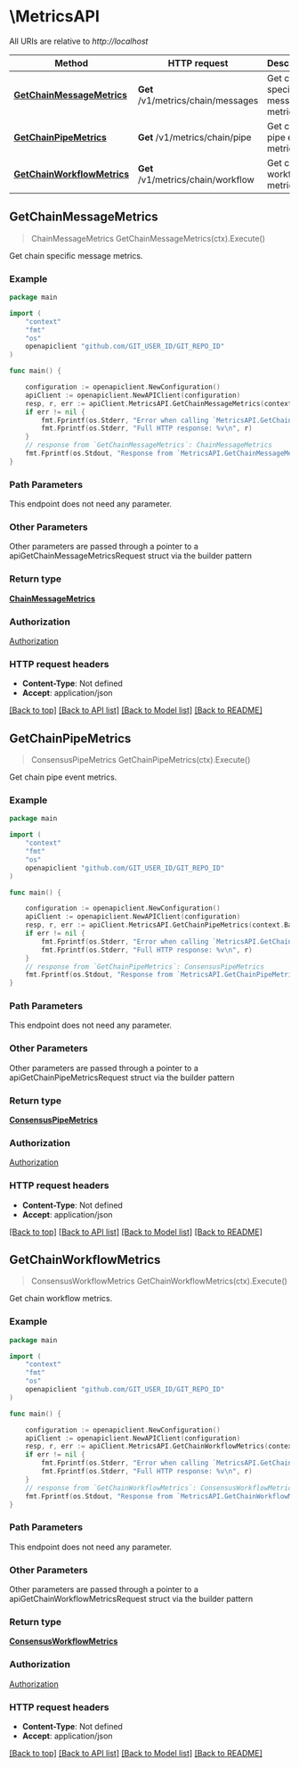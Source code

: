 # \MetricsAPI

All URIs are relative to *http://localhost*

Method | HTTP request | Description
------------- | ------------- | -------------
[**GetChainMessageMetrics**](MetricsAPI.md#GetChainMessageMetrics) | **Get** /v1/metrics/chain/messages | Get chain specific message metrics.
[**GetChainPipeMetrics**](MetricsAPI.md#GetChainPipeMetrics) | **Get** /v1/metrics/chain/pipe | Get chain pipe event metrics.
[**GetChainWorkflowMetrics**](MetricsAPI.md#GetChainWorkflowMetrics) | **Get** /v1/metrics/chain/workflow | Get chain workflow metrics.



## GetChainMessageMetrics

> ChainMessageMetrics GetChainMessageMetrics(ctx).Execute()

Get chain specific message metrics.

### Example

```go
package main

import (
	"context"
	"fmt"
	"os"
	openapiclient "github.com/GIT_USER_ID/GIT_REPO_ID"
)

func main() {

	configuration := openapiclient.NewConfiguration()
	apiClient := openapiclient.NewAPIClient(configuration)
	resp, r, err := apiClient.MetricsAPI.GetChainMessageMetrics(context.Background()).Execute()
	if err != nil {
		fmt.Fprintf(os.Stderr, "Error when calling `MetricsAPI.GetChainMessageMetrics``: %v\n", err)
		fmt.Fprintf(os.Stderr, "Full HTTP response: %v\n", r)
	}
	// response from `GetChainMessageMetrics`: ChainMessageMetrics
	fmt.Fprintf(os.Stdout, "Response from `MetricsAPI.GetChainMessageMetrics`: %v\n", resp)
}
```

### Path Parameters

This endpoint does not need any parameter.

### Other Parameters

Other parameters are passed through a pointer to a apiGetChainMessageMetricsRequest struct via the builder pattern


### Return type

[**ChainMessageMetrics**](ChainMessageMetrics.md)

### Authorization

[Authorization](../README.md#Authorization)

### HTTP request headers

- **Content-Type**: Not defined
- **Accept**: application/json

[[Back to top]](#) [[Back to API list]](../README.md#documentation-for-api-endpoints)
[[Back to Model list]](../README.md#documentation-for-models)
[[Back to README]](../README.md)


## GetChainPipeMetrics

> ConsensusPipeMetrics GetChainPipeMetrics(ctx).Execute()

Get chain pipe event metrics.

### Example

```go
package main

import (
	"context"
	"fmt"
	"os"
	openapiclient "github.com/GIT_USER_ID/GIT_REPO_ID"
)

func main() {

	configuration := openapiclient.NewConfiguration()
	apiClient := openapiclient.NewAPIClient(configuration)
	resp, r, err := apiClient.MetricsAPI.GetChainPipeMetrics(context.Background()).Execute()
	if err != nil {
		fmt.Fprintf(os.Stderr, "Error when calling `MetricsAPI.GetChainPipeMetrics``: %v\n", err)
		fmt.Fprintf(os.Stderr, "Full HTTP response: %v\n", r)
	}
	// response from `GetChainPipeMetrics`: ConsensusPipeMetrics
	fmt.Fprintf(os.Stdout, "Response from `MetricsAPI.GetChainPipeMetrics`: %v\n", resp)
}
```

### Path Parameters

This endpoint does not need any parameter.

### Other Parameters

Other parameters are passed through a pointer to a apiGetChainPipeMetricsRequest struct via the builder pattern


### Return type

[**ConsensusPipeMetrics**](ConsensusPipeMetrics.md)

### Authorization

[Authorization](../README.md#Authorization)

### HTTP request headers

- **Content-Type**: Not defined
- **Accept**: application/json

[[Back to top]](#) [[Back to API list]](../README.md#documentation-for-api-endpoints)
[[Back to Model list]](../README.md#documentation-for-models)
[[Back to README]](../README.md)


## GetChainWorkflowMetrics

> ConsensusWorkflowMetrics GetChainWorkflowMetrics(ctx).Execute()

Get chain workflow metrics.

### Example

```go
package main

import (
	"context"
	"fmt"
	"os"
	openapiclient "github.com/GIT_USER_ID/GIT_REPO_ID"
)

func main() {

	configuration := openapiclient.NewConfiguration()
	apiClient := openapiclient.NewAPIClient(configuration)
	resp, r, err := apiClient.MetricsAPI.GetChainWorkflowMetrics(context.Background()).Execute()
	if err != nil {
		fmt.Fprintf(os.Stderr, "Error when calling `MetricsAPI.GetChainWorkflowMetrics``: %v\n", err)
		fmt.Fprintf(os.Stderr, "Full HTTP response: %v\n", r)
	}
	// response from `GetChainWorkflowMetrics`: ConsensusWorkflowMetrics
	fmt.Fprintf(os.Stdout, "Response from `MetricsAPI.GetChainWorkflowMetrics`: %v\n", resp)
}
```

### Path Parameters

This endpoint does not need any parameter.

### Other Parameters

Other parameters are passed through a pointer to a apiGetChainWorkflowMetricsRequest struct via the builder pattern


### Return type

[**ConsensusWorkflowMetrics**](ConsensusWorkflowMetrics.md)

### Authorization

[Authorization](../README.md#Authorization)

### HTTP request headers

- **Content-Type**: Not defined
- **Accept**: application/json

[[Back to top]](#) [[Back to API list]](../README.md#documentation-for-api-endpoints)
[[Back to Model list]](../README.md#documentation-for-models)
[[Back to README]](../README.md)

